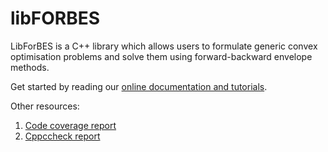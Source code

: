 # libFORBES

LibForBES is a C++ library which allows users to formulate generic convex optimisation problems and solve them using forward-backward envelope methods.

Get started by reading our <a href="http://dysco.imtlucca.it/sopasakis/software/libforbes/dox" target="_blank">online documentation and tutorials</a>.


Other resources:
 1. <a href="http://dysco.imtlucca.it/sopasakis/software/libforbes/coverage" target="_blank">Code coverage report</a>
 2. <a href="http://dysco.imtlucca.it/sopasakis/software/libforbes/cppcheck" target="_blank">Cppccheck report</a>



